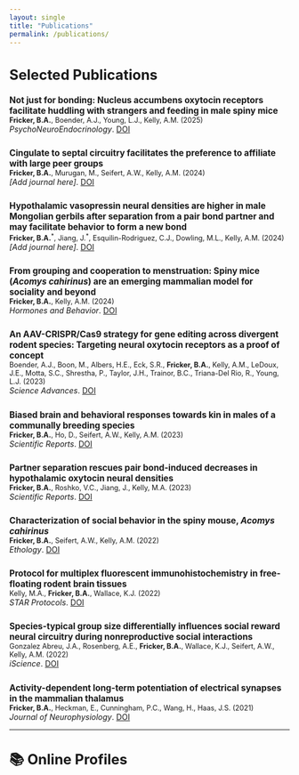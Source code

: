 ```yaml
---
layout: single
title: "Publications"
permalink: /publications/
---
```


<h2 style="font-size: 1.8em;">Selected Publications</h2>

<div style="display: flex; flex-direction: column; gap: 1.8em;">

<div>
  <strong style="font-size: 1.1em;">Not just for bonding: Nucleus accumbens oxytocin receptors facilitate huddling with strangers and feeding in male spiny mice</strong><br>
  <span style="font-size: 0.9em;"><strong>Fricker, B.A.</strong>, Boender, A.J., Young, L.J., Kelly, A.M. (2025)</span><br>
  <em>PsychoNeuroEndocrinology</em>. <a href="https://doi.org/10.1016/j.psyneuen.2025.107496" target="_blank">DOI</a>
</div>

<div>
  <strong style="font-size: 1.1em;">Cingulate to septal circuitry facilitates the preference to affiliate with large peer groups</strong><br>
  <span style="font-size: 0.9em;"><strong>Fricker, B.A.</strong>, Murugan, M., Seifert, A.W., Kelly, A.M. (2024)</span><br>
  <em>[Add journal here]</em>. <a href="https://doi.org/10.1016/j.cub.2024.08.019" target="_blank">DOI</a>
</div>

<div>
  <strong style="font-size: 1.1em;">Hypothalamic vasopressin neural densities are higher in male Mongolian gerbils after separation from a pair bond partner and may facilitate behavior to form a new bond</strong><br>
  <span style="font-size: 0.9em;"><strong>Fricker, B.A.</strong><sup>*</sup>, Jiang, J.<sup>*</sup>, Esquilin-Rodriguez, C.J., Dowling, M.L., Kelly, A.M. (2024)</span><br>
  <em>[Add journal here]</em>. <a href="https://doi.org/10.1016/j.bbr.2024.115181" target="_blank">DOI</a>
</div>

<div>
  <strong style="font-size: 1.1em;">From grouping and cooperation to menstruation: Spiny mice (<em>Acomys cahirinus</em>) are an emerging mammalian model for sociality and beyond</strong><br>
  <span style="font-size: 0.9em;"><strong>Fricker, B.A.</strong>, Kelly, A.M. (2024)</span><br>
  <em>Hormones and Behavior</em>. <a href="https://doi.org/10.1016/j.yhbeh.2023.105462" target="_blank">DOI</a>
</div>

<div>
  <strong style="font-size: 1.1em;">An AAV-CRISPR/Cas9 strategy for gene editing across divergent rodent species: Targeting neural oxytocin receptors as a proof of concept</strong><br>
  <span style="font-size: 0.9em;">Boender, A.J., Boon, M., Albers, H.E., Eck, S.R., <strong>Fricker, B.A.</strong>, Kelly, A.M., LeDoux, J.E., Motta, S.C., Shrestha, P., Taylor, J.H., Trainor, B.C., Triana-Del Rio, R., Young, L.J. (2023)</span><br>
  <em>Science Advances</em>. <a href="https://doi.org/10.1126/sciadv.adf4950" target="_blank">DOI</a>
</div>

<div>
  <strong style="font-size: 1.1em;">Biased brain and behavioral responses towards kin in males of a communally breeding species</strong><br>
  <span style="font-size: 0.9em;"><strong>Fricker, B.A.</strong>, Ho, D., Seifert, A.W., Kelly, A.M. (2023)</span><br>
  <em>Scientific Reports</em>. <a href="https://doi.org/10.1038/s41598-023-44257-6" target="_blank">DOI</a>
</div>

<div>
  <strong style="font-size: 1.1em;">Partner separation rescues pair bond-induced decreases in hypothalamic oxytocin neural densities</strong><br>
  <span style="font-size: 0.9em;"><strong>Fricker, B.A.</strong>, Roshko, V.C., Jiang, J., Kelly, M.A. (2023)</span><br>
  <em>Scientific Reports</em>. <a href="https://doi.org/10.1038/s41598-023-32076-8" target="_blank">DOI</a>
</div>

<div>
  <strong style="font-size: 1.1em;">Characterization of social behavior in the spiny mouse, <em>Acomys cahirinus</em></strong><br>
  <span style="font-size: 0.9em;"><strong>Fricker, B.A.</strong>, Seifert, A.W., Kelly, A.M. (2022)</span><br>
  <em>Ethology</em>. <a href="https://doi.org/10.1111/eth.13234" target="_blank">DOI</a>
</div>

<div>
  <strong style="font-size: 1.1em;">Protocol for multiplex fluorescent immunohistochemistry in free-floating rodent brain tissues</strong><br>
  <span style="font-size: 0.9em;">Kelly, M.A., <strong>Fricker, B.A.</strong>, Wallace, K.J. (2022)</span><br>
  <em>STAR Protocols</em>. <a href="https://doi.org/10.1016/j.xpro.2022.101672" target="_blank">DOI</a>
</div>

<div>
  <strong style="font-size: 1.1em;">Species-typical group size differentially influences social reward neural circuitry during nonreproductive social interactions</strong><br>
  <span style="font-size: 0.9em;">Gonzalez Abreu, J.A., Rosenberg, A.E., <strong>Fricker, B.A.</strong>, Wallace, K.J., Seifert, A.W., Kelly, A.M. (2022)</span><br>
  <em>iScience</em>. <a href="https://doi.org/10.1016/j.isci.2022.104230" target="_blank">DOI</a>
</div>

<div>
  <strong style="font-size: 1.1em;">Activity-dependent long-term potentiation of electrical synapses in the mammalian thalamus</strong><br>
  <span style="font-size: 0.9em;"><strong>Fricker, B.A.</strong>, Heckman, E., Cunningham, P.C., Wang, H., Haas, J.S. (2021)</span><br>
  <em>Journal of Neurophysiology</em>. <a href="https://doi.org/10.1152/jn.00471.2020" target="_blank">DOI</a>
</div>

</div>

---

<h2 style="font-size: 1.8em;">📚 Online Profiles</h2>

<div style="text-align: center; margin-top: 2em;">
  <a href="https://orcid.org/0000-0002-6037-814X" target="_blank" style="margin: 0 15px;">
    <i class="fab fa-orcid fa-2x" aria-hidden="true" title="ORCID Profile"></i>
  </a>
  <a href="https://scholar.google.com/citations?user=MD8OzNcAAAAJ&hl=en" target="_blank" style="margin: 0 15px;">
    <i class="fas fa-graduation-cap fa-2x" aria-hidden="true" title="Google Scholar"></i>
  </a>
</div>